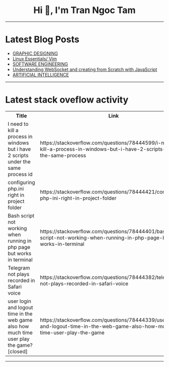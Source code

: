 <h1 align="center">Hi 👋, I'm Tran Ngoc Tam</h1>

---

# Latest Blog Posts 
<!-- BLOG-POST-LIST:START -->
- [GRAPHIC DESIGNING](https://dev.to/annasdev06/graphic-designing-1mk8)
- [Linux Essentials/ Vim](https://dev.to/deadpunnk/linux-essentials-vim-47ke)
- [SOFTWARE ENGINEERING](https://dev.to/annasdev06/software-engineering-3m4j)
- [Understanding WebSocket and creating from Scratch with JavaScript](https://dev.to/mayanksahai/understanding-websocket-and-creating-from-scratch-with-javascript-3e92)
- [ARTIFICIAL INTELLIGENCE](https://dev.to/annasdev06/artificial-intelligence-3jdc)
<!-- BLOG-POST-LIST:END -->

---

# Latest stack oveflow activity
<table>
  <tr><th>Title</th><th>Link</th></tr>
  <!-- STACKOVERFLOW:START --><tr><td>I need to kill a process in windows but i have 2 scripts under the same process id</td><td>https://stackoverflow.com/questions/78444599/i-need-to-kill-a-process-in-windows-but-i-have-2-scripts-under-the-same-process</td></tr><tr><td>configuring php.ini right in project folder</td><td>https://stackoverflow.com/questions/78444421/configuring-php-ini-right-in-project-folder</td></tr><tr><td>Bash script not working when running in php page but works in terminal</td><td>https://stackoverflow.com/questions/78444401/bash-script-not-working-when-running-in-php-page-but-works-in-terminal</td></tr><tr><td>Telegram not plays recorded in Safari voice</td><td>https://stackoverflow.com/questions/78444382/telegram-not-plays-recorded-in-safari-voice</td></tr><tr><td>user login and logout time in the web game also how much time user play the game? [closed]</td><td>https://stackoverflow.com/questions/78444339/user-login-and-logout-time-in-the-web-game-also-how-much-time-user-play-the-game</td></tr><!-- STACKOVERFLOW:END -->
</table>

---


